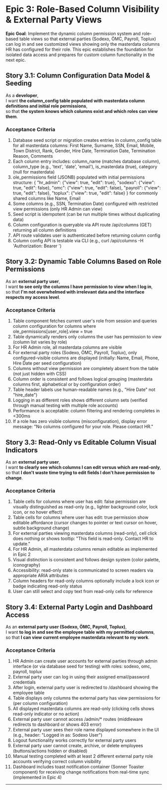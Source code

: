 # Epic 3: Role-Based Column Visibility & External Party Views

**Epic Goal**: Implement the dynamic column permission system and role-based table views so that external parties (Sodexo, ÖMC, Payroll, Toplux) can log in and see customized views showing only the masterdata columns HR has configured for their role. This epic establishes the foundation for isolated data access and prepares for custom column functionality in the next epic.

## Story 3.1: Column Configuration Data Model & Seeding

As a **developer**,  
I want **the column_config table populated with masterdata column definitions and initial role permissions**,  
so that **the system knows which columns exist and which roles can view them**.

### Acceptance Criteria

1. Database seed script or migration creates entries in column_config table for all masterdata columns: First Name, Surname, SSN, Email, Mobile, Town District, Rank, Gender, Hire Date, Termination Date, Termination Reason, Comments
2. Each column entry includes: column_name (matches database column), column_type (e.g., 'text', 'date', 'email'), is_masterdata (true), category (null for masterdata)
3. ole_permissions field (JSONB) populated with initial permissions structure: { "hr_admin": {"view": true, "edit": true}, "sodexo": {"view": true, "edit": false}, "omc": {"view": true, "edit": false}, "payroll": {"view": true, "edit": false}, "toplux": {"view": true, "edit": false} } for commonly shared columns like Name, Email
4. Some columns (e.g., SSN, Termination Date) configured with restricted view permissions (only HR Admin can view)
5. Seed script is idempotent (can be run multiple times without duplicating data)
6. Column configuration is queryable via API route /api/columns (GET) returning all column definitions
7. API route validates user is authenticated before returning column config
8. Column config API is testable via CLI (e.g., curl /api/columns -H 'Authorization: Bearer <token>')

## Story 3.2: Dynamic Table Columns Based on Role Permissions

As an **external party user**,  
I want **to see only the columns I have permission to view when I log in**,  
so that **I'm not overwhelmed with irrelevant data and the interface respects my access level**.

### Acceptance Criteria

1. Table component fetches current user's role from session and queries column configuration for columns where
   ole_permissions[user_role].view = true
2. Table dynamically renders only columns the user has permission to view (column list varies by role)
3. For HR Admin role, all masterdata columns are visible
4. For external party roles (Sodexo, ÖMC, Payroll, Toplux), only configured-visible columns are displayed (initially: Name, Email, Phone, Hire Date per seed configuration)
5. Columns without view permission are completely absent from the table (not just hidden with CSS)
6. Column order is consistent and follows logical grouping (masterdata columns first, alphabetical or by configuration order)
7. Table header labels use human-readable names (e.g., "Hire Date" not "hire_date")
8. Logging in as different roles shows different column sets (verified through manual testing with multiple role accounts)
9. Performance is acceptable: column filtering and rendering completes in <300ms
10. If a role has zero visible columns (misconfiguration), display error message: "No columns configured for your role. Please contact HR."

## Story 3.3: Read-Only vs Editable Column Visual Indicators

As an **external party user**,  
I want **to clearly see which columns I can edit versus which are read-only**,  
so that **I don't waste time trying to edit fields I don't have permission to change**.

### Acceptance Criteria

1. Table cells for columns where user has edit: false permission are visually distinguished as read-only (e.g., lighter background color, lock icon, or no hover effect)
2. Table cells for columns where user has edit: true permission show editable affordance (cursor changes to pointer or text cursor on hover, subtle background change)
3. For external parties viewing masterdata columns (read-only), cell click does nothing or shows tooltip: "This field is read-only. Contact HR to update."
4. For HR Admin, all masterdata columns remain editable as implemented in Epic 2
5. Visual distinction is consistent and follows design system (color palette, iconography)
6. Accessibility: read-only state is communicated to screen readers via appropriate ARIA attributes
7. Column headers for read-only columns optionally include a lock icon or badge indicating read-only status
8. User can still select and copy text from read-only cells for reference

## Story 3.4: External Party Login and Dashboard Access

As an **external party user (Sodexo, ÖMC, Payroll, Toplux)**,  
I want **to log in and see the employee table with my permitted columns**,  
so that **I can view current employee masterdata relevant to my work**.

### Acceptance Criteria

1. HR Admin can create user accounts for external parties through admin interface (or via database seed for testing) with roles: sodexo, omc, payroll, toplux
2. External party user can log in using their assigned email/password credentials
3. After login, external party user is redirected to /dashboard showing the employee table
4. Table displays only columns the external party has view permissions for (per column configuration)
5. All displayed masterdata columns are read-only (clicking cells shows read-only indicator or no action)
6. External party user cannot access /admin/\* routes (middleware redirects to dashboard or shows 403 error)
7. External party user sees their role name displayed somewhere in the UI (e.g., header: "Logged in as: Sodexo User")
8. Logout functionality works correctly for external party users
9. External party user cannot create, archive, or delete employees (buttons/actions hidden or disabled)
10. Manual testing completed with at least 2 different external party role accounts verifying correct column visibility
11. Dashboard includes toast notification container (Sonner Toaster component) for receiving change notifications from real-time sync (implemented in Epic 4)

---
